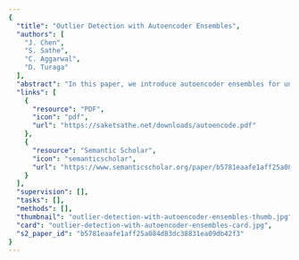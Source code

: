 ```yaml
---
{
  "title": "Outlier Detection with Autoencoder Ensembles",
  "authors": [
    "J. Chen",
    "S. Sathe",
    "C. Aggarwal",
    "D. Turaga"
  ],
  "abstract": "In this paper, we introduce autoencoder ensembles for unsupervised outlier detection. One problem with neural networks is that they are sensitive to noise and often require large data sets to work robustly, while increasing data size makes them slow. As a result, there are only a few existing works in the literature on the use of neural networks in outlier detection. This paper shows that neural networks can be a very competitive technique to other existing methods. The basic idea is to randomly vary on the connectivity architecture of the autoencoder to obtain significantly better performance. Furthermore, we combine this technique with an adaptive sampling method to make our approach more efficient and effective. Experimental results comparing the proposed approach with state-of-theart detectors are presented on several benchmark data sets showing the accuracy of our approach.",
  "links": [
    {
      "resource": "PDF",
      "icon": "pdf",
      "url": "https://saketsathe.net/downloads/autoencode.pdf"
    },
    {
      "resource": "Semantic Scholar",
      "icon": "semanticscholar",
      "url": "https://www.semanticscholar.org/paper/b5781eaafe1aff25a084d83dc38831ea09db42f3"
    }
  ],
  "supervision": [],
  "tasks": [],
  "methods": [],
  "thumbnail": "outlier-detection-with-autoencoder-ensembles-thumb.jpg",
  "card": "outlier-detection-with-autoencoder-ensembles-card.jpg",
  "s2_paper_id": "b5781eaafe1aff25a084d83dc38831ea09db42f3"
}
---
```


